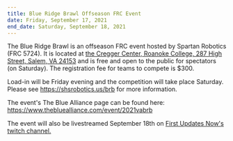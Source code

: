 ```yaml
---
title: Blue Ridge Brawl Offseason FRC Event
date: Friday, September 17, 2021
end_date: Saturday, September 18, 2021
---
```


The Blue Ridge Brawl is an offseason FRC event hosted by Spartan Robotics (FRC 5724).
It is located at
<a class="link" href="https://goo.gl/maps/KM1eAnNmTxAHhDZ89" target="_blank">
  the Cregger Center, Roanoke College,
  287 High Street,
  Salem, VA 24153</a>
and is free and open to the public for spectators (on Saturday). The registration fee for teams
to compete is $300.


Load-in will be Friday evening and the competition will take place Saturday.
Please see
<a class="link breakall" target="_blank" href="https://shsrobotics.us/brb">
  https://shsrobotics.us/brb</a>
for more information.


The event's The Blue Alliance page can be found here:
<a class="link breakall" target="_blank" href="https://www.thebluealliance.com/event/2021vabrb">
  https://www.thebluealliance.com/event/2021vabrb
</a>

The event will also be livestreamed September 18th on
<a class="link" href="https://www.twitch.tv/firstupdatesnow" target="_blank">
  First Updates Now's twitch channel.
</a>
